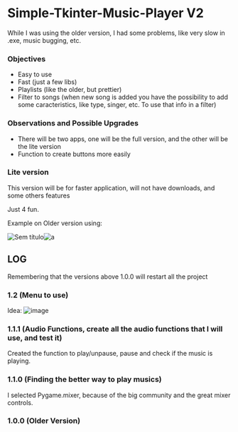 # Simple-Tkinter-Music-Player V2

While I was using the older version, I had some problems, like very slow in .exe, music bugging, etc.

### Objectives
- Easy to use
- Fast (just a few libs)
- Playlists (like the older, but prettier)
- Filter to songs (when new song is added you have the possibility to add some caracteristics, like type, singer, etc. To use that info in a filter)

### Observations and Possible Upgrades
- There will be two apps, one will be the full version, and the other will be the lite version
- Function to create buttons more easily

### Lite version
This version will be for faster application, will not have downloads, and some others features


Just 4 fun.

Example on Older version using:

![Sem título](https://user-images.githubusercontent.com/62257920/121348602-ec801f00-c8fe-11eb-8b5b-e20eb9993cdf.png)![a](https://user-images.githubusercontent.com/62257920/122803486-0fb2b300-d29d-11eb-9349-3e61de3593af.png)

## LOG
Remembering that the versions above 1.0.0 will restart all the project

### 1.2 (Menu to use)
Idea: ![image](https://user-images.githubusercontent.com/62257920/132415811-8c04e126-6a15-45b8-87a6-885a4f2ea8c6.png)


### 1.1.1 (Audio Functions, create all the audio functions that I will use, and test it)
Created the function to play/unpause, pause and check if the music is playing.

### 1.1.0 (Finding the better way to play musics)
I selected Pygame.mixer, because of the big community and the great mixer controls.

### 1.0.0 (Older Version)
